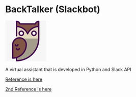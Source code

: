 
# BackTalker (Slackbot)

![Logo](images/owlLogoMini2.jpg)

A virtual assistant that is developed in Python and Slack API

[Reference is here](https://www.fullstackpython.com/blog/build-first-slack-bot-python.html)

[2nd Reference is here](https://medium.com/@adakaminkure/how-and-why-i-build-a-bot-for-slack-in-python-de862cd91e21)
